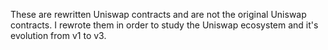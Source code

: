 These are rewritten Uniswap contracts and are not the original Uniswap contracts. I rewrote them in order to study the Uniswap ecosystem and it's evolution from v1 to v3.